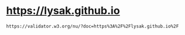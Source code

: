# https://lysak.github.io
```
https://validator.w3.org/nu/?doc=https%3A%2F%2Flysak.github.io%2F
```
